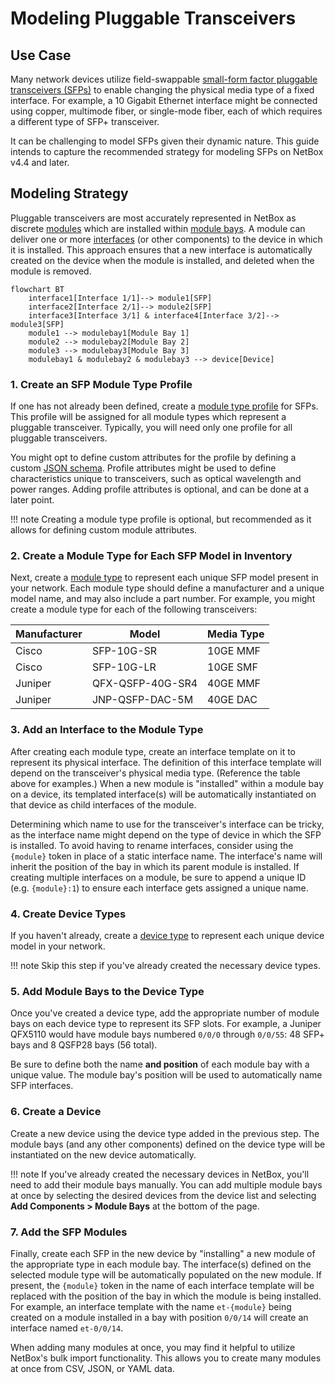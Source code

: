 # Modeling Pluggable Transceivers

## Use Case

Many network devices utilize field-swappable [small-form factor pluggable transceivers (SFPs)](https://en.wikipedia.org/wiki/Small_Form-factor_Pluggable) to enable changing the physical media type of a fixed interface. For example, a 10 Gigabit Ethernet interface might be connected using copper, multimode fiber, or single-mode fiber, each of which requires a different type of SFP+ transceiver.

It can be challenging to model SFPs given their dynamic nature. This guide intends to capture the recommended strategy for modeling SFPs on NetBox v4.4 and later.

## Modeling Strategy

Pluggable transceivers are most accurately represented in NetBox as discrete [modules](../models/dcim/module.md) which are installed within [module bays](../models/dcim/modulebay.md). A module can deliver one or more [interfaces](../models/dcim/interface.md) (or other components) to the device in which it is installed. This approach ensures that a new interface is automatically created on the device when the module is installed, and deleted when the module is removed.

```mermaid
flowchart BT
    interface1[Interface 1/1]--> module1[SFP]
    interface2[Interface 2/1]--> module2[SFP]
    interface3[Interface 3/1] & interface4[Interface 3/2]--> module3[SFP]
    module1 --> modulebay1[Module Bay 1]
    module2 --> modulebay2[Module Bay 2]
    module3 --> modulebay3[Module Bay 3]
    modulebay1 & modulebay2 & modulebay3 --> device[Device]
```

### 1. Create an SFP Module Type Profile

If one has not already been defined, create a [module type profile](../models/dcim/moduletypeprofile.md) for SFPs. This profile will be assigned for all module types which represent a pluggable transceiver. Typically, you will need only one profile for all pluggable transceivers.

You might opt to define custom attributes for the profile by defining a custom [JSON schema](https://json-schema.org/). Profile attributes might be used to define characteristics unique to transceivers, such as optical wavelength and power ranges. Adding profile attributes is optional, and can be done at a later point.

!!! note
    Creating a module type profile is optional, but recommended as it allows for defining custom module attributes.

### 2. Create a Module Type for Each SFP Model in Inventory

Next, create a [module type](../models/dcim/moduletype.md) to represent each unique SFP model present in your network. Each module type should define a manufacturer and a unique model name, and may also include a part number. For example, you might create a module type for each of the following transceivers:

| Manufacturer | Model            | Media Type |
|--------------|------------------|------------|
| Cisco        | SFP-10G-SR       | 10GE MMF   |
| Cisco        | SFP-10G-LR       | 10GE SMF   |
| Juniper      | QFX-QSFP-40G-SR4 | 40GE MMF   |
| Juniper      | JNP-QSFP-DAC-5M  | 40GE DAC   |

### 3. Add an Interface to the Module Type

After creating each module type, create an interface template on it to represent its physical interface. The definition of this interface template will depend on the transceiver's physical media type. (Reference the table above for examples.) When a new module is "installed" within a module bay on a device, its templated interface(s) will be automatically instantiated on that device as child interfaces of the module.

Determining which name to use for the transceiver's interface can be tricky, as the interface name might depend on the type of device in which the SFP is installed. To avoid having to rename interfaces, consider using the `{module}` token in place of a static interface name. The interface's name will inherit the position of the bay in which its parent module is installed. If creating multiple interfaces on a module, be sure to append a unique ID (e.g. `{module}:1`) to ensure each interface gets assigned a unique name.

### 4. Create Device Types

If you haven't already, create a [device type](../models/dcim/devicetype.md) to represent each unique device model in your network.

!!! note
    Skip this step if you've already created the necessary device types.

### 5. Add Module Bays to the Device Type

Once you've created a device type, add the appropriate number of module bays on each device type to represent its SFP slots. For example, a Juniper QFX5110 would have module bays numbered `0/0/0` through `0/0/55`: 48 SFP+ bays and 8 QSFP28 bays (56 total).

Be sure to define both the name **and position** of each module bay with a unique value. The module bay's position will be used to automatically name SFP interfaces.

### 6. Create a Device

Create a new device using the device type added in the previous step. The module bays (and any other components) defined on the device type will be instantiated on the new device automatically.

!!! note
    If you've already created the necessary devices in NetBox, you'll need to add their module bays manually. You can add multiple module bays at once by selecting the desired devices from the device list and selecting **Add Components > Module Bays** at the bottom of the page.

### 7. Add the SFP Modules

Finally, create each SFP in the new device by "installing" a new module of the appropriate type in each module bay. The interface(s) defined on the selected module type will be automatically populated on the new module. If present, the `{module}` token in the name of each interface template will be replaced with the position of the bay in which the module is being installed. For example, an interface template with the name `et-{module}` being created on a module installed in a bay with position `0/0/14` will create an interface named `et-0/0/14`.

When adding many modules at once, you may find it helpful to utilize NetBox's bulk import functionality. This allows you to create many modules at once from CSV, JSON, or YAML data.
